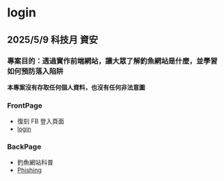 # login
## 2025/5/9 科技月 資安
### 專案目的：透過實作前端網站，讓大眾了解釣魚網站是什麼，並學習如何預防落入陷阱
**本專案沒有存取任何個人資料，也沒有任何非法意圖**
### FrontPage
* 復刻 FB 登入頁面
* [login](https://zh-facebook.github.io/login/FrontPage/)
### BackPage
* 釣魚網站科普
* [Phishing](https://zh-facebook.github.io/login/BackPage/introduction.html)
